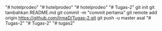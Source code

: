 "# hotelprodeo" 
"# hotelprodeo" 
"# hotelprodeo" 
"# Tugas-2"  git init git tambahkan README.md git commit -m "commit pertama" git remote add origin https://github.com/IrmaD/Tugas-2.git  git push -u master asal
"# Tugas-2" 
"# Tugas-2" 
"# tugas2" 
